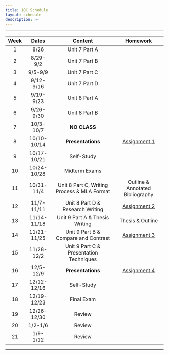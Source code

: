 ```yaml
---
title: 10C Schedule
layout: schedule
description: >-
---
```


---

| Week  |          Dates          |                 Content                  |             Homework      |             
|:---:|    :------------------:|             :-----------------------------:| :-------------------------:|
|  1 |  8/26                | Unit 7 Part A |          |
|  2 |  8/29-9/2            | Unit 7 Part B |          |
|  3 |  9/5-9/9             | Unit 7 Part C |          |
|  4 |  9/12-9/16           | Unit 7 Part D |          |
|  5 |  9/19-9/23           | Unit 8 Part A |          |
|  6 |  9/26-9/30           | Unit 8 Part B |          |
|  7 |  10/3-10/7           | **NO CLASS** |        |
|  8 |  10/10-10/14         | **Presentations** |[Assignment 1](10C-english/assignment1/)|
|  9 |  10/17-10/21         | Self-Study |          |
|  10 |  10/24-10/28         | Midterm Exams |      |
|  11 |  10/31-11/4         |  Unit 8 Part C, Writing Process & MLA Format | Outline & Annotated Bibliography|
| 12  |  11/7-11/11          | Unit 8 Part D & Research Writing |[Assignment 2](10C-english/assignment2/)|
| 13 |  11/14-11/18         | Unit 9 Part A & Thesis Writing | Thesis & Outline |
| 14 |  11/21-11/25         | Unit 9 Part B & Compare and Contrast | [Assignment 3](10C-english/assignment3)|
| 15 |  11/28-12/2          | Unit 9 Part C & Presentation Techniques |             |
| 16 |  12/5-12/9           | **Presentations** |[Assignment 4](10C-english/assignment4)
| 17 |  12/12-12/16         | Self-Study |             |
| 18 |  12/19-12/23         | Final Exam |          |
| 19 |  12/26-12/30         | Review |              |
| 20 |  1/2-1/6             | Review |              |
| 21 |  1/9-1/12            | Review |              |

---